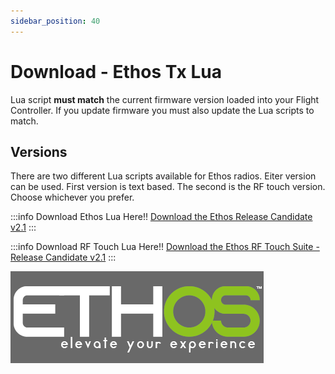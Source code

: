 ```yaml
---
sidebar_position: 40
---
```


# Download - Ethos Tx Lua
Lua script **must match** the current firmware version loaded into your Flight Controller. If you update firmware you must also update the Lua scripts to match.

## Versions
There are two different Lua scripts available for Ethos radios. Eiter version can be used. First version is text based. The second is the RF touch version. Choose whichever you prefer.

:::info Download Ethos Lua Here!!
[Download the Ethos Release Candidate v2.1](https://github.com/rotorflight/rotorflight-lua-ethos/releases/tag/release/2.1.0-RC2)
:::

:::info Download RF Touch Lua Here!!
[Download the Ethos RF Touch Suite - Release Candidate v2.1](https://github.com/rotorflight/rotorflight-lua-ethos-suite/releases/tag/release/2.1.0-RC2)
:::

![Ethos Tx](../setup/img/ethos-logo.png)


